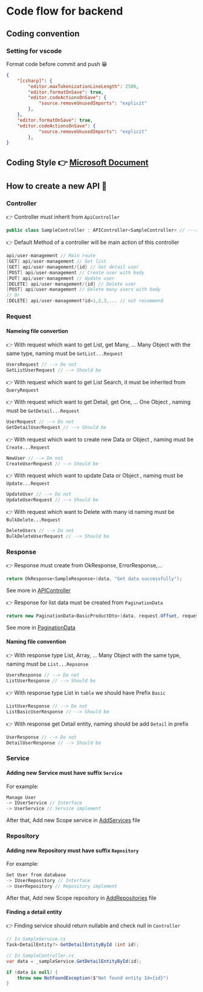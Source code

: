 # Code flow for backend
## Coding convention
### Setting for vscode
Format code before commit and push 😁
```json
{
    "[csharp]": {
        "editor.maxTokenizationLineLength": 2500,
        "editor.formatOnSave": true,
        "editor.codeActionsOnSave": {
            "source.removeUnusedImports": "explicit"
        },
    },
    "editor.formatOnSave": true,
    "editor.codeActionsOnSave": {
            "source.removeUnusedImports": "explicit"
        },
}
```
## Coding Style 👉 [Microsoft Document]("https://learn.microsoft.com/en-us/dotnet/csharp/fundamentals/coding-style/identifier-names")

## How to create a new API 👾
### Controller
👉 Controller must inherit from `ApiController`
```C#
public class SampleController : APIController<SampleController> // ---> See at SampleController.cs
```
👉 Default Method of a controller will be main action of this controller
```C#
api/user-management // Main route
[GET] api/user-management // Get list
[GET] api/user-management/{id} // Get detail user
[POST] api/user-management // Create user with body
[PUT] api/user-management // Update user
[DELETE] api/user-management/{id} // Delete user
[POST] api/user-management // Delete many users with body
// Or
[DELETE] api/user-management?id=1,2,3,... // not recommend
```

### Request
#### Nameing file convertion
👉 With request which want to get List, get Many, ... Many Object with the same type, naming must be `GetList...Request`
```C#
UsersRequest // --> Do not
GetListUserRequest // --> Should be
```
👉 With request which want to get List Search, it must be inherited from  `QueryRequest` 

👉 With request which want to get Detail, get One, ... One Object , naming must be `GetDetail...Request`
```C#
UserRequest // --> Do not
GetDetailUserRequest // --> Should be
```

👉 With request which want to create new Data or Object , naming must be `Create...Request`
```C#
NewUser // --> Do not
CreateUserRequest // --> Should be
```

👉 With request which want to update Data or Object , naming must be `Update...Request`
```C#
UpdateUser // --> Do not
UpdateUserRequest // --> Should be
```
👉 With request which want to Delete with many id naming must be `BulkDelete...Request`
```C#
DeleteUsers // --> Do not
BulkDeleteUserRequest // --> Should be
```

### Response
👉 Response must create from OkResponse, ErrorResponse,... <br/>
```C#
return OkResponse<SampleResponse>(data, "Get data successfully");
```
See more in [APIController](./Api/Controllers/ApiController.cs) <br/>

👉 Response for list data must be created from `PaginationData`
```C#
return new PaginationData<BasicProductDto>(data, request.Offset, request.Page, total);
```
See more in [PaginationData](./Domain/DTOs/PaginationData.cs)
#### Naming file convention
👉 With response type List, Array, ... Many Object with the same type, naming must be `List...Repsonse`
```C#
UsersResponse // --> Do not
ListUserResponse // --> Should be
```

👉 With response type List in `table` we should have Prefix `Basic`
```C#
ListUserResponse // --> Do not
ListBasicUserResponse // --> Should be
```

👉 With response get Detail entity, naming should be add `Detail` in prefix
```C#
UserResponse // --> Do not
DetailUserResponse // --> Should be
```

### Service
#### Adding new Service must have suffix `Service`
For example:
```C#
Manage User 
-> IUserService // Interface
-> UserService // Service implement
```
After that, Add new Scope service in [AddServices](./Infrastructure/IOC/DependencyInjection.cs) file

### Repository
#### Adding new Repository must have suffix `Repository`
For example:
```C#
Get User from database
-> IUserRepository // Interface
-> UserRepository // Repository implement
```
After that, Add new Scope repository in [AddRepositories](./Infrastructure/IOC/DependencyInjection.cs) file

#### Finding a detail entity
👉 Finding service should return nullable and check null in `Controller`
```C#
// In SampleService.cs
Task<DetailEntity?> GetDetailEntityById (int id);
```

```C#
// In SampleController.cs
var data = _sampleService.GetDetailEntityById(id);

if (data is null) {
    throw new NotFoundException($"Not found entity Id={id}")
}
```